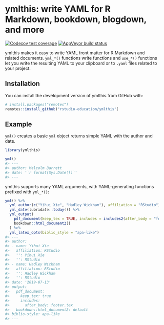 
<!-- README.md is generated from README.Rmd. Please edit that file -->

# ymlthis: write YAML for R Markdown, bookdown, blogdown, and more

<!-- badges: start -->

[![Codecov test
coverage](https://codecov.io/gh/malcolmbarrett/ymlthis/branch/master/graph/badge.svg)](https://codecov.io/gh/malcolmbarrett/ymlthis?branch=master)
[![AppVeyor build
status](https://ci.appveyor.com/api/projects/status/github/malcolmbarrett/ymlthis?branch=master&svg=true)](https://ci.appveyor.com/project/malcolmbarrett/ymlthis)
<!-- badges: end -->

ymlthis makes it easy to write YAML front matter for R Markdown and
related documents. `yml_*()` functions write functions and `use_*()`
functions let you write the resulting YAML to your clipboard or to
`.yaml` files related to your project.

## Installation

You can install the development version of ymlthis from GitHub with:

``` r
# install.packages("remotes")
remotes::install_github("rstudio-education/ymlthis")
```

## Example

`yml()` creates a basic `yml` object returns simple YAML with the author
and date.

``` r
library(ymlthis)

yml()
#> ---
#> author: Malcolm Barrett
#> date: '`r format(Sys.Date())`'
#> ---
```

ymlthis supports many YAML arguments, with YAML-generating functions
prefixed with `yml_*()`:

``` r
yml() %>% 
  yml_author(c("Yihui Xie", "Hadley Wickham"), affiliation = "RStudio") %>% 
  yml_date(lubridate::today()) %>% 
  yml_output(
    pdf_document(keep_tex = TRUE, includes = includes2(after_body = "footer.tex")), 
    bookdown::html_document2()
  ) %>% 
  yml_latex_opts(biblio_style = "apa-like")
#> ---
#> author:
#> - name: Yihui Xie
#>   affiliation: RStudio
#>   '': Yihui Xie
#>   '': RStudio
#> - name: Hadley Wickham
#>   affiliation: RStudio
#>   '': Hadley Wickham
#>   '': RStudio
#> date: '2019-07-13'
#> output:
#>   pdf_document:
#>     keep_tex: true
#>     includes:
#>       after_body: footer.tex
#>   bookdown::html_document2: default
#> biblio-style: apa-like
#> ---
```
